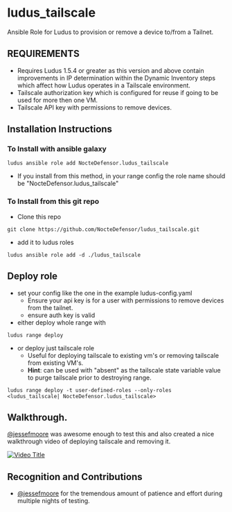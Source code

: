 # ludus_tailscale
Ansible Role for Ludus to provision or remove a device to/from a Tailnet.
## REQUIREMENTS
- Requires Ludus 1.5.4 or greater as this version and above contain improvements in IP determination within the Dynamic Inventory steps which affect how Ludus operates in a Tailscale environment.
- Tailscale authorization key which is configured for reuse if going to be used for more then one VM.
- Tailscale API key with permissions to remove devices.
## Installation Instructions
### To Install with ansible galaxy
```
ludus ansible role add NocteDefensor.ludus_tailscale
```
- If you install from this method, in your range config the role name should be "NocteDefensor.ludus_tailscale"
### To Install from this git repo
- Clone this repo
```
git clone https://github.com/NocteDefensor/ludus_tailscale.git
```
- add it to ludus roles
```
ludus ansible role add -d ./ludus_tailscale
```
## Deploy role
- set your config like the one in the example ludus-config.yaml
  - Ensure your api key is for a user with permissions to remove devices from the tailnet.
  - ensure auth key is valid
- either deploy whole range with
```
ludus range deploy
```
- or deploy just tailscale role
  - Useful for deploying tailscale to existing vm's or removing tailscale from existing VM's.
  - **Hint**: can be used with "absent" as the tailscale state variable value to purge tailscale prior to destroying range.
```
ludus range deploy -t user-defined-roles --only-roles <ludus_tailscale| NocteDefensor.ludus_tailscale>
```
## Walkthrough.
[@jessefmoore](https://twitter.com/jessefmore) was awesome enough to test this and also created a nice walkthrough video of deploying tailscale and removing it.

[![Video Title](https://img.youtube.com/vi/8ksRU_b2rFs/0.jpg)](https://youtu.be/8ksRU_b2rFs?si=oUJMhZ2TlNVYUZfv)
## Recognition and Contributions
- [@jessefmoore](https://twitter.com/jessefmoore) for the tremendous amount of patience and effort during multiple nights of testing.
